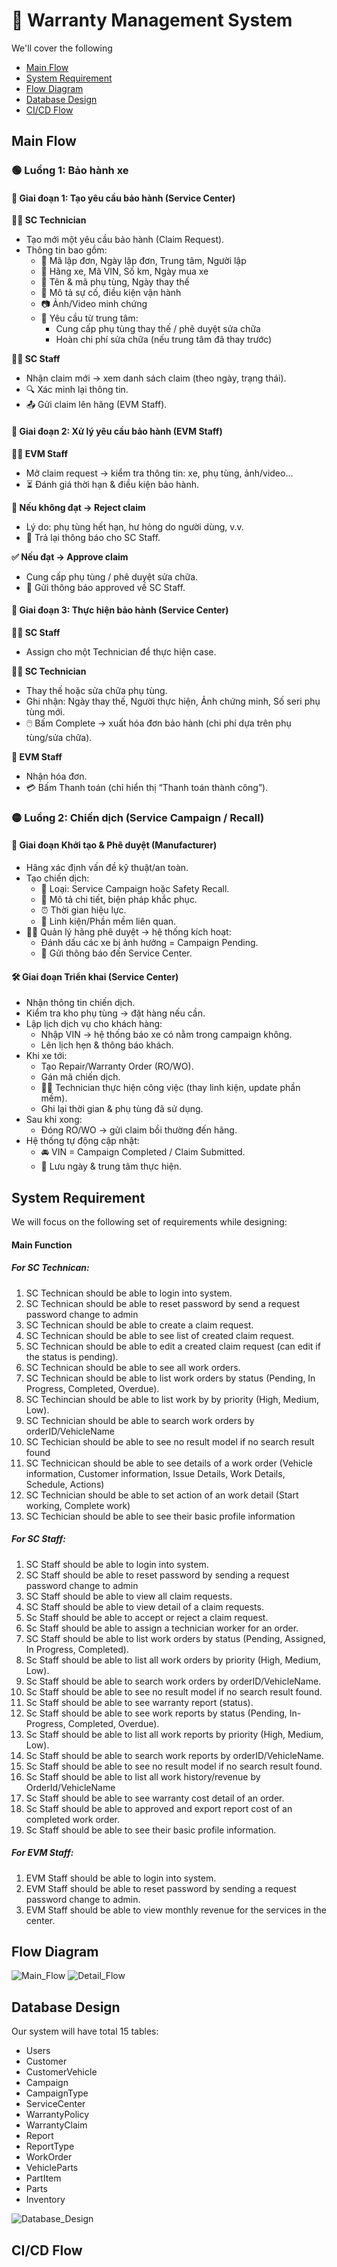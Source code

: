 # 📑 Warranty Management System

We'll cover the following
+ [Main Flow](#main-flow)
+ [System Requirement](#system-requirement)
+ [Flow Diagram](#flow-diagram)
+ [Database Design](#database-design)
+ [CI/CD Flow](#cicd-flow)

## Main Flow
### 🟢 Luồng 1: Bảo hành xe
#### 🔹 Giai đoạn 1: Tạo yêu cầu bảo hành (Service Center)
**👨‍🔧 SC Technician**
+ Tạo mới một yêu cầu bảo hành (Claim Request).
+ Thông tin bao gồm:
    + 📌 Mã lập đơn, Ngày lập đơn, Trung tâm, Người lập
    + 🚗 Hãng xe, Mã VIN, Số km, Ngày mua xe
    + 🔧 Tên & mã phụ tùng, Ngày thay thế
    + 📝 Mô tả sự cố, điều kiện vận hành
    + 📷 Ảnh/Video minh chứng
    + 📨 Yêu cầu từ trung tâm:
        + Cung cấp phụ tùng thay thế / phê duyệt sửa chữa
        + Hoàn chi phí sửa chữa (nếu trung tâm đã thay trước)

**👩‍💼 SC Staff**
+ Nhận claim mới → xem danh sách claim (theo ngày, trạng thái).
+ 🔍 Xác minh lại thông tin.
+ 📤 Gửi claim lên hãng (EVM Staff).

#### 🔹 Giai đoạn 2: Xử lý yêu cầu bảo hành (EVM Staff)

**👨‍💼 EVM Staff**
+ Mở claim request → kiểm tra thông tin: xe, phụ tùng, ảnh/video...
+ ⏳ Đánh giá thời hạn & điều kiện bảo hành.

**🛑 Nếu không đạt → Reject claim**
+ Lý do: phụ tùng hết hạn, hư hỏng do người dùng, v.v.
+ 📩 Trả lại thông báo cho SC Staff.

**✅ Nếu đạt → Approve claim**
+ Cung cấp phụ tùng / phê duyệt sửa chữa.
+ 📩 Gửi thông báo approved về SC Staff.

#### 🔹 Giai đoạn 3: Thực hiện bảo hành (Service Center)
**👩‍💼 SC Staff**
+ Assign cho một Technician để thực hiện case.

**👨‍🔧 SC Technician**
+ Thay thế hoặc sửa chữa phụ tùng.
+ Ghi nhận: Ngày thay thế, Người thực hiện, Ảnh chứng minh, Số seri phụ tùng mới.
+ 🖱️ Bấm Complete → xuất hóa đơn bảo hành (chi phí dựa trên phụ tùng/sửa chữa).

**🏢 EVM Staff**
+ Nhận hóa đơn.
+ 💳 Bấm Thanh toán (chỉ hiển thị “Thanh toán thành công”).

### 🟡 Luồng 2: Chiến dịch (Service Campaign / Recall)
#### 📝 Giai đoạn Khởi tạo & Phê duyệt (Manufacturer)
+ Hãng xác định vấn đề kỹ thuật/an toàn.
+ Tạo chiến dịch:
    + 🔖 Loại: Service Campaign hoặc Safety Recall.
    + 📜 Mô tả chi tiết, biện pháp khắc phục.
    + ⏰ Thời gian hiệu lực.
    + 🧩 Linh kiện/Phần mềm liên quan.
+ 👨‍💼 Quản lý hãng phê duyệt → hệ thống kích hoạt:
    + Đánh dấu các xe bị ảnh hưởng = Campaign Pending.
    + 📩 Gửi thông báo đến Service Center.

#### 🛠️ Giai đoạn Triển khai (Service Center)
+ Nhận thông tin chiến dịch.
+ Kiểm tra kho phụ tùng → đặt hàng nếu cần.
+ Lập lịch dịch vụ cho khách hàng:
    + Nhập VIN → hệ thống báo xe có nằm trong campaign không.
    + Lên lịch hẹn & thông báo khách.
+ Khi xe tới:
    + Tạo Repair/Warranty Order (RO/WO).
    + Gán mã chiến dịch.
    + 👨‍🔧 Technician thực hiện công việc (thay linh kiện, update phần mềm).
    + Ghi lại thời gian & phụ tùng đã sử dụng.
+ Sau khi xong:
    + Đóng RO/WO → gửi claim bồi thường đến hãng.
+ Hệ thống tự động cập nhật:
    + 🚘 VIN = Campaign Completed / Claim Submitted.
    + 📅 Lưu ngày & trung tâm thực hiện.

## System Requirement
We will focus on the following set of requirements while designing:
#### Main Function
##### For SC Technican:
1. SC Technican should be able to login into system.
2. SC Technican should be able to reset password by send a  request password change to admin
3. SC Technican should be able to create a claim request.
4. SC Technican should be able to see list of created claim request.
5. SC Technican should be able to edit a created claim request (can edit if the status is pending).
6. SC Technican should be able to see all work orders.
7. SC Technican should be able to list work orders by status (Pending, In Progress, Completed, Overdue). 
8. SC Techincian should be able to list work by by priority (High, Medium, Low).
9. SC Technician should be able to search work orders by orderID/VehicleName
10. SC Techician should be able to see no result model if no search result found
11. SC Technicican should be able to see details of a work order (Vehicle information, Customer information, Issue Details, Work Details, Schedule, Actions)
12. SC Technician should be able to set action of an work detail (Start working, Complete work)
13. SC Techician should be able to see their basic profile information

##### For SC Staff:
1. SC Staff should be able to login into system.
2. SC Staff should be able to reset password by sending a request password change to admin
3. SC Staff should be able to view all claim requests.
4. SC Staff should be able to view detail of a claim requests.
5. Sc Staff should be able to accept or reject a claim request.
6. Sc Staff should be able to assign a technician worker for an order.
7. SC Staff should be able to list work orders by status (Pending, Assigned, In Progress, Completed).
8. Sc Staff should be able to list all work orders by priority (High, Medium, Low).
9. Sc Staff should be able to search work orders by orderID/VehicleName.
10. Sc Staff should be able to see no result model if no search result found.  
11. Sc Staff should be able to see warranty report (status).
12. Sc Staff should be able to see work reports by status (Pending, In-Progress, Completed, Overdue).
13. Sc Staff should be able to list all work reports by priority (High, Medium, Low).
14. Sc Staff should be able to search work reports by orderID/VehicleName.
15. Sc Staff should be able to see no result model if no search result found.
16. Sc Staff should be able to list all work history/revenue by OrderId/VehicleName
17. Sc Staff should be able to see warranty cost detail of an order.
18. Sc Staff should be able to approved and export report cost of an completed work order.
19. Sc Staff should be able to see their basic profile information.

##### For EVM Staff:
1. EVM Staff should be able to login into system.
2. EVM Staff should be able to reset password by sending a request password change to admin.
3. EVM Staff should be able to view monthly revenue for the services in the center.

## Flow Diagram
<img src="./Resources/Main_Flow.png" alt="Main_Flow">
<img src="./Resources/Detail_Flow.png" alt="Detail_Flow">

## Database Design
Our system will have total 15 tables:

+ Users
+ Customer
+ CustomerVehicle
+ Campaign
+ CampaignType
+ ServiceCenter
+ WarrantyPolicy
+ WarrantyClaim
+ Report
+ ReportType
+ WorkOrder
+ VehicleParts
+ PartItem
+ Parts
+ Inventory
<img src="./Resources/Database_Design.png" alt="Database_Design">

## CI/CD Flow
